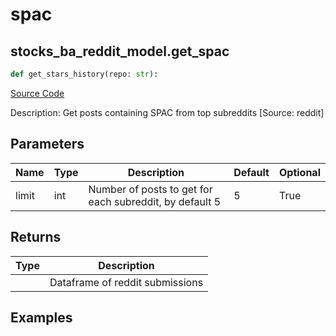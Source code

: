 # spac

## stocks_ba_reddit_model.get_spac

```python
def get_stars_history(repo: str):
```
[Source Code](https://github.com/OpenBB-finance/OpenBBTerminal/tree/main/openbb_terminal/decorators.py#L458)

Description: Get posts containing SPAC from top subreddits [Source: reddit]

## Parameters

| Name | Type | Description | Default | Optional |
| ---- | ---- | ----------- | ------- | -------- |
| limit | int | Number of posts to get for each subreddit, by default 5 | 5 | True |

## Returns

| Type | Description |
| ---- | ----------- |
|  | Dataframe of reddit submissions |

## Examples

